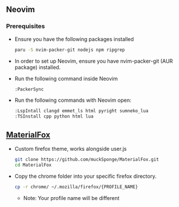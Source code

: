 

## Neovim

### Prerequisites

-   Ensure you have the following packages installed

    ```bash
    paru -S nvim-packer-git nodejs npm ripgrep
    ```

-   In order to set up Neovim, ensure you have nvim-packer-git (AUR package) installed.

-   Run the following command inside Neovim

    ```bash
    :PackerSync
    ```

-   Run the following commands with Neovim open:

    ```bash
    :LspIntall clangd emmet_ls html pyright sumneko_lua
    :TSInstall cpp python html lua
    ```

## [MaterialFox](https://github.com/muckSponge/MaterialFox)
-   Custom firefox theme, works alongside user.js

    ```bash
    git clone https://github.com/muckSponge/MaterialFox.git
    cd MaterialFox
    ```

-   Copy the chrome folder into your specific firefox directory.

    ```bash
    cp -r chrome/ ~/.mozilla/firefox/{PROFILE_NAME}
    ```

    -   Note: Your profile name will be different
